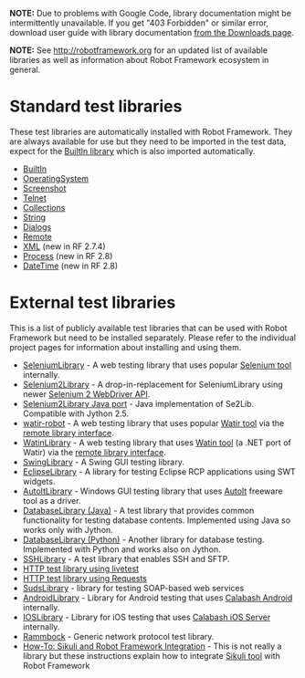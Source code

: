 **NOTE:** Due to problems with Google Code, library documentation might be intermittently unavailable. If you get "403 Forbidden" or similar error, download user guide with library documentation [from the Downloads page](Downloads.md).

**NOTE:** See http://robotframework.org for an updated list of available libraries as well as information about Robot Framework ecosystem in general.

# Standard test libraries #

These test libraries are automatically installed with Robot Framework.
They are always available for use but they need to be imported in the
test data, expect for the [BuiltIn library](BuiltInLibrary.md) which is
also imported automatically.

  * [BuiltIn](BuiltInLibrary.md)
  * [OperatingSystem](OperatingSystemLibrary.md)
  * [Screenshot](ScreenshotLibrary.md)
  * [Telnet](TelnetLibrary.md)
  * [Collections](CollectionsLibrary.md)
  * [String](StringLibrary.md)
  * [Dialogs](DialogsLibrary.md)
  * [Remote](RemoteLibrary.md)
  * [XML](XMLLibrary.md) (new in RF 2.7.4)
  * [Process](ProcessLibrary.md) (new in RF 2.8)
  * [DateTime](DateTimeLibrary.md) (new in RF 2.8)

# External test libraries #

This is a list of publicly available test libraries that can be used
with Robot Framework but need to be installed separately. Please refer
to the individual project pages for information about installing and
using them.

  * [SeleniumLibrary](http://code.google.com/p/robotframework-seleniumlibrary/) - A web testing library that uses popular [Selenium tool](http://seleniumhq.org/) internally.
  * [Selenium2Library](https://github.com/rtomac/robotframework-selenium2library#readme) - A drop-in-replacement for SeleniumLibrary using newer [Selenium 2 WebDriver API](http://seleniumhq.org/projects/webdriver/).
  * [Selenium2Library Java port](https://github.com/MarkusBernhardt/robotframework-selenium2library-java#readme) - Java implementation of Se2Lib. Compatible with Jython 2.5.
  * [watir-robot](https://github.com/semperos/watir-robot) - A web testing library that uses popular [Watir tool](http://watir.com/) via the [remote library interface](RemoteLibrary.md).
  * [WatinLibrary](http://code.google.com/p/robotframework-watinlibrary) - A web testing library that uses [Watin tool](http://www.watin.org/) (a .NET port of Watir) via the [remote library interface](RemoteLibrary.md).
  * [SwingLibrary](https://github.com/robotframework/SwingLibrary) - A Swing GUI testing library.
  * [EclipseLibrary](http://code.google.com/p/robotframework-eclipselibrary/) - A library for testing Eclipse RCP applications using SWT widgets.
  * [AutoItLibrary](http://code.google.com/p/robotframework-autoitlibrary/) - Windows GUI testing library that uses [AutoIt](http://www.autoitscript.com/) freeware tool as a driver.
  * [DatabaseLibrary (Java)](https://github.com/ThomasJaspers/robotframework-dblibrary) - A test library that provides common functionality for testing database contents. Implemented using Java so works only with Jython.
  * [DatabaseLibrary (Python)](http://franz-see.github.com/Robotframework-Database-Library/) - Another library for database testing. Implemented with Python and works also on Jython.
  * [SSHLibrary](http://code.google.com/p/robotframework-sshlibrary/) - A test library that enables SSH and SFTP.
  * [HTTP test library using livetest](http://github.com/peritus/robotframework-httplibrary)
  * [HTTP test library using Requests](http://github.com/bulkan/robotframework-requests)
  * [SudsLibrary](https://github.com/ombre42/robotframework-sudslibrary#readme) - library for testing SOAP-based web services
  * [AndroidLibrary](https://github.com/lovelysystems/robotframework-androidlibrary#readme) - Library for Android testing that uses [Calabash Android](https://github.com/calabash/calabash-android) internally.
  * [IOSLibrary](https://github.com/lovelysystems/robotframework-ioslibrary#readme) - Library for iOS testing that uses [Calabash iOS Server](https://github.com/calabash/calabash-ios-server) internally.
  * [Rammbock](https://github.com/robotframework/Rammbock#readme) - Generic network protocol test library.
  * [How-To: Sikuli and Robot Framework Integration](http://blog.mykhailo.com/2011/02/how-to-sikuli-and-robot-framework.html) - This is not really a library but these instructions explain how to integrate [Sikuli tool](http://sikuli.org/) with Robot Framework
